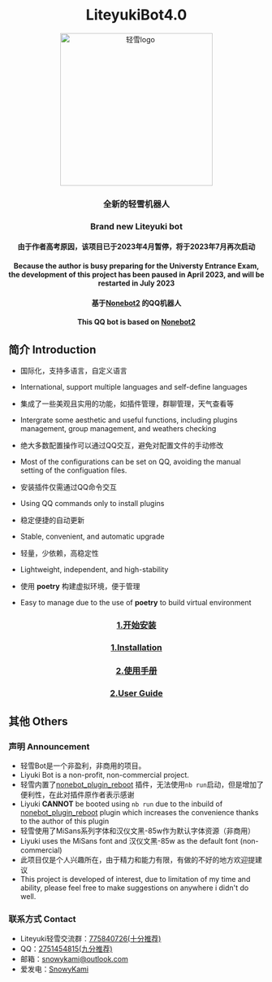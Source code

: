 <div align="center">

# LiteyukiBot4.0

<img src="https://gitee.com/snowykami/liteyuki-resource/raw/master/liteyuki_logo.png" width=300 alt="轻雪logo">

### 全新的轻雪机器人
### Brand new Liteyuki bot

####  **由于作者高考原因，该项目已于2023年4月暂停，将于2023年7月再次启动** 
####  **Because the author is busy preparing for the Universty Entrance Exam, the development of this project has been paused in April 2023, and will be restarted in July 2023** 

#### 基于[Nonebot2](https://v2.nonebot.dev/) 的QQ机器人
#### This QQ bot is based on [Nonebot2](https://v2.nonebot.dev/) 

</div>

## 简介 Introduction

- 国际化，支持多语言，自定义语言
- International, support multiple languages and self-define languages

- 集成了一些美观且实用的功能，如插件管理，群聊管理，天气查看等
- Intergrate some aesthetic and useful functions, including plugins management, group management, and weathers checking

- 绝大多数配置操作可以通过QQ交互，避免对配置文件的手动修改
- Most of the configurations can be set on QQ, avoiding the manual setting of the configuation files.

- 安装插件仅需通过QQ命令交互
- Using QQ commands only to install plugins

- 稳定便捷的自动更新
- Stable, convenient, and automatic upgrade

- 轻量，少依赖，高稳定性
- Lightweight, independent, and high-stability

- 使用 **poetry** 构建虚拟环境，便于管理
- Easy to manage due to the use of **poetry** to build virtual environment


<div align="center">

### [1.开始安装](src/docs/install.md)
### [1.Installation](src/docs/install.md)

### [2.使用手册](src/docs/usage.md)
### [2.User Guide](src/docs/usage.md)

</div>


## 其他 Others
### 声明 Announcement
- 轻雪Bot是一个非盈利，非商用的项目。
- Liyuki Bot is a non-profit, non-commercial project.
- 轻雪内置了[nonebot_plugin_reboot](https://github.com/18870/nonebot-plugin-reboot) 插件，无法使用```nb run```启动，但是增加了便利性，在此对插件原作者表示感谢
- Liyuki **CANNOT** be booted using ```nb run``` due to the inbuild of [nonebot_plugin_reboot](https://github.com/18870/nonebot-plugin-reboot) plugin which increases the convenience thanks to the author of this plugin
- 轻雪使用了MiSans系列字体和汉仪文黑-85w作为默认字体资源（非商用）
- Liyuki uses the MiSans font and 汉仪文黑-85w as the default font (non-commercial)
- 此项目仅是个人兴趣所在，由于精力和能力有限，有做的不好的地方欢迎提建议
- This project is developed of interest, due to limitation of my time and ability, please feel free to make suggestions on anywhere i didn't do well.
### 联系方式 Contact

- Liteyuki轻雪交流群：[775840726(十分推荐)](https://jq.qq.com/?_wv=1027&k=AkaMlHVt)
- QQ：[2751454815(九分推荐)](https://qm.qq.com/cgi-bin/qm/qr?k=3RVhi_oPP2Yq-uhb0mHW1tipHcy8S8y8&noverify=0&personal_qrcode_source=4)
- 邮箱：snowykami@outlook.com
- 爱发电：[SnowyKami](https://afdian.net/a/snowykami)

